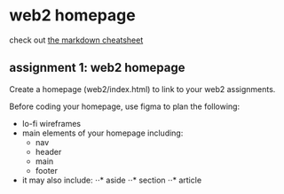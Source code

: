 # web2 homepage
check out [the markdown cheatsheet](https://github.com/adam-p/markdown-here/wiki/Markdown-Cheatsheet)

## assignment 1: web2 homepage
Create a homepage (web2/index.html) to link to your web2 assignments.

Before coding your homepage, use figma to plan the following:
* lo-fi wireframes
* main elements of your homepage including:
  * nav
  * header
  + main
  - footer
* it may also include:
⋅⋅* aside
⋅⋅* section
⋅⋅* article
